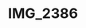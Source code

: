 ---
layout: photo
img: http://farm9.staticflickr.com/8217/8359028693_d5ff7a72d0_h.jpg
rewriteUrl: http://www.flickr.com/photos/oliverjash/8359028693/
resrc: true
title: IMG_2386
---